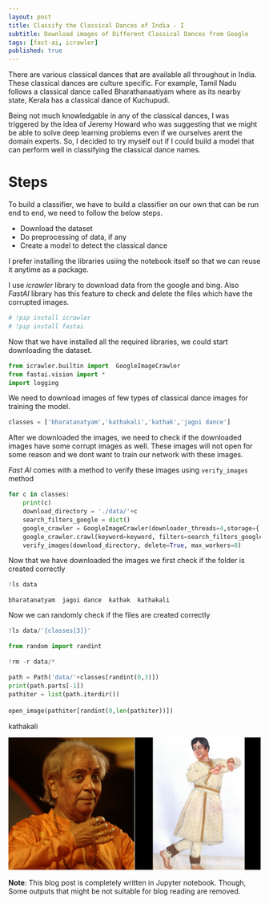 ```yaml
---
layout: post
title: Classify the Classical Dances of India - I
subtitle: Download images of Different Classical Dances from Google
tags: [fast-ai, icrawler]
published: true
---
```


There are various classical dances that are available all throughout in India. These classical dances are culture specific. For example, Tamil Nadu follows a classical dance called Bharathanaatiyam where as its nearby state, Kerala has a classical dance of Kuchupudi.

Being not much knowledgable in any of the classical dances, I was triggered by the idea of Jeremy Howard who was suggesting that we might be able to solve deep learning problems even if we ourselves arent the domain experts. So, I decided to try myself out if I could build a model that can perform well in classifying the classical dance names.

# Steps
To build a classifier, we have to build a classifier on our own that can be run end to end, we need to follow the below steps.
- Download the dataset
- Do preprocessing of data, if any
- Create a model to detect the classical dance

I prefer installing the libraries usiing the notebook itself so that we can reuse it anytime as a package.

I use *icrawler* library to download data from the google and bing. Also *FastAI* library has this feature to check and delete the files which have the corrupted images.



```python
# !pip install icrawler
# !pip install fastai
```

Now that we have installed all the required libraries, we could start downloading the dataset.




```python
from icrawler.builtin import  GoogleImageCrawler
from fastai.vision import *
import logging
```

We need to download images of few types of classical dance images for training the model. 


```python
classes = ['bharatanatyam','kathakali','kathak','jagoi dance']
```

After we downloaded the images, we need to check if the downloaded images have some corrupt images as well. These images will not open for some reason and we dont want to train our network with these images.

*Fast AI* comes with a method to verify these images using `verify_images` method


```python
for c in classes:
    print(c)
    download_directory = './data/'+c
    search_filters_google = dict()
    google_crawler = GoogleImageCrawler(downloader_threads=4,storage={'root_dir': download_directory},log_level=logging.INFO)
    google_crawler.crawl(keyword=keyword, filters=search_filters_google, max_num=1000)
    verify_images(download_directory, delete=True, max_workers=8)
```


Now that we have downloaded the images we first check if the folder is created correctly


```python
!ls data
```

    bharatanatyam  jagoi dance  kathak  kathakali


Now we can randomly check if the files are created correctly


```python
!ls data/'{classes[3]}'
```

```python
from random import randint
```


```python
!rm -r data/*
```


```python
path = Path('data/'+classes[randint(0,3)])
print(path.parts[-1])
pathiter = list(path.iterdir())

open_image(pathiter[randint(0,len(pathiter))])
```

kathakali

![png](..\img\posts\2018-11-08-classical-dance-i\output_17_1.png)



**Note**: This blog post is completely written in Jupyter notebook. Though, Some outputs that might be not suitable for blog reading are removed.